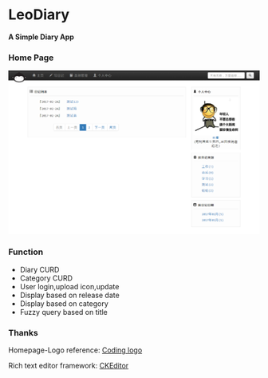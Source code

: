 # LeoDiary
**A Simple Diary App**

### Home Page
![](others/Home-page.png)

### Function
- Diary CURD
- Category CURD
- User login,upload icon,update
- Display based on release date
- Display based on category
- Fuzzy query based on title

### Thanks

Homepage-Logo reference: [Coding logo](https://coding.net/)

Rich text editor framework: [CKEditor](http://ckeditor.com)
